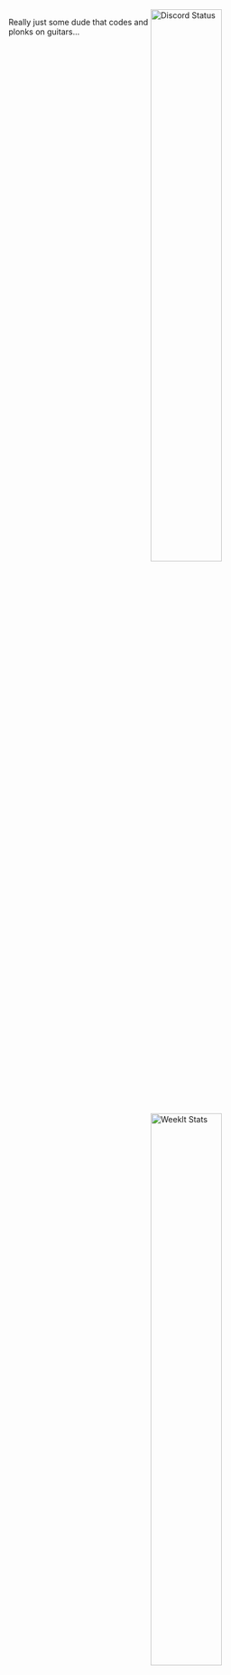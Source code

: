 <a href="https://discord.com/users/996354867708841984" target="_blank">
     <img width="50%" align="right" alt="Discord Status" src="https://lanyard.cnrad.dev/api/996354867708841984?bg=1f1f1f&borderRadius=5px">
</a>
<a href="https://wakatime.com/@almostJohn" target="_blank">
     <img width="50%" align="right" alt="Weeklt Stats" src="https://github-readme-stats.vercel.app/api/wakatime?username=almostJohn&border_radius=5px&theme=dark&bg_color=1f1f1f&border_color=1f1f1f&icon_color=58a6ff&show_icons=true&disable_animations=true&custom_title=Weekly%20Stats">
</a>

Really just some dude that codes and plonks on guitars...

